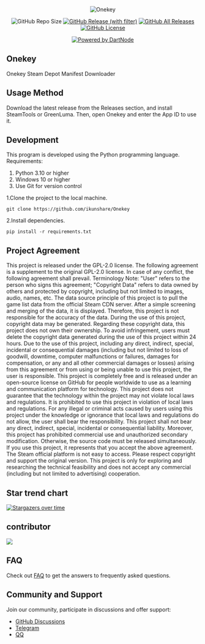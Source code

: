 <div align="center">

![Onekey](https://socialify.git.ci/ikunshare/Onekey/image?description=1&font=Inter&forks=1&issues=1&language=1&name=1&owner=1&pulls=1&stargazers=1&theme=Auto)

![GitHub Repo Size](https://img.shields.io/github/repo-size/ikunshare/Onekey?style=for-the-badge)
[![GitHub Release (with filter)](https://img.shields.io/github/v/release/ikunshare/Onekey?style=for-the-badge)](https://github.com/ikunshare/Onekey/releases/latest)
[![GitHub All Releases](https://img.shields.io/github/downloads/ikunshare/Onekey/total?style=for-the-badge&color=violet)](https://github.com/ikunshare/Onekey/releases)
[![GitHub License](https://img.shields.io/github/license/ikunshare/Onekey?style=for-the-badge)](https://github.com/ikunshare/Onekey/blob/main/LICENSE)

[![Powered by DartNode](https://dartnode.com/branding/DN-Open-Source-sm.png)](https://dartnode.com "Powered by DartNode - Free VPS for Open Source")

</div>


## Onekey
Onekey Steam Depot Manifest Downloader  

## Usage Method
Download the latest release from the Releases section, and install SteamTools or GreenLuma.
Then, open Onekey and enter the App ID to use it.

## Development
This program is developed using the Python programming language.
Requirements:
1. Python 3.10 or higher
2. Windows 10 or higher
3. Use Git for version control  

1.Clone the project to the local machine.

```
git clone https://github.com/ikunshare/Onekey
```

2.Install dependencies.

```
pip install -r requirements.txt
```

## Project Agreement
This project is released under the GPL-2.0 license. The following agreement is a supplement to the original GPL-2.0 license. In case of any conflict, the following agreement shall prevail. 
Terminology Note: "User" refers to the person who signs this agreement; "Copyright Data" refers to data owned by others and protected by copyright, including but not limited to images, audio, names, etc. 
The data source principle of this project is to pull the game list data from the official Steam CDN server. After a simple screening and merging of the data, it is displayed. Therefore, this project is not responsible for the accuracy of the data.
During the use of this project, copyright data may be generated. Regarding these copyright data, this project does not own their ownership. To avoid infringement, users must delete the copyright data generated during the use of this project within 24 hours.
Due to the use of this project, including any direct, indirect, special, incidental or consequential damages (including but not limited to loss of goodwill, downtime, computer malfunctions or failures, damages for compensation, or any and all other commercial damages or losses) arising from this agreement or from using or being unable to use this project, the user is responsible.
This project is completely free and is released under an open-source license on GitHub for people worldwide to use as a learning and communication platform for technology. This project does not guarantee that the technology within the project may not violate local laws and regulations. It is prohibited to use this project in violation of local laws and regulations. For any illegal or criminal acts caused by users using this project under the knowledge or ignorance that local laws and regulations do not allow, the user shall bear the responsibility. This project shall not bear any direct, indirect, special, incidental or consequential liability.
Moreover, this project has prohibited commercial use and unauthorized secondary modification. Otherwise, the source code must be released simultaneously.
If you use this project, it represents that you accept the above agreement. 
The Steam official platform is not easy to access. Please respect copyright and support the original version.
This project is only for exploring and researching the technical feasibility and does not accept any commercial (including but not limited to advertising) cooperation.

## Star trend chart

 [![Stargazers over time](https://starchart.cc/ikunshare/Onekey.svg)](https://starchart.cc/ikunshare/Onekey)

## contributor

 <a href="https://github.com/ikunshare/Onekey/graphs/contributors">
   <img src="https://contrib.rocks/image?repo=ikunshare/Onekey" />
 </a>

## FAQ
Check out [FAQ](https://ikunshare.top/d/49) to get the answers to frequently asked questions.

## Community and Support
Join our community, participate in discussions and offer support: 
- [GitHub Discussions](https://github.com/ikunshare/Onekey/discussions)
- [Telegram](https://t.me/ikunshare_qun)
- [QQ](https://qm.qq.com/q/NPRVbglteK)
